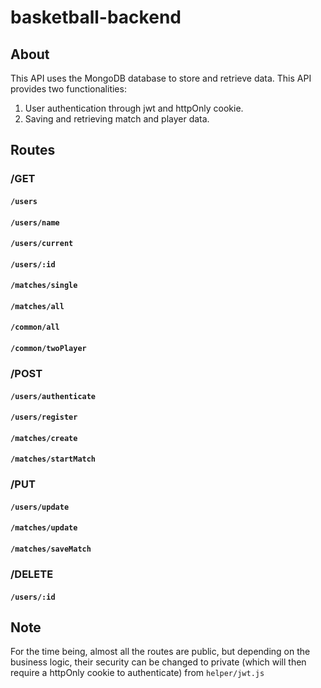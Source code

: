 # basketball-backend

## About
This API uses the MongoDB database to store and retrieve data.
This API provides two functionalities:
1. User authentication through jwt and httpOnly cookie.
2. Saving and retrieving match and player data.

## Routes

### /GET
#### `/users`
#### `/users/name`
#### `/users/current`
#### `/users/:id`
#### `/matches/single`
#### `/matches/all`
#### `/common/all`
#### `/common/twoPlayer`

### /POST
#### `/users/authenticate`
#### `/users/register`
#### `/matches/create`
#### `/matches/startMatch`

### /PUT
#### `/users/update`
#### `/matches/update`
#### `/matches/saveMatch`

### /DELETE
#### `/users/:id`

## Note
For the time being, almost all the routes are public, but depending on the business logic, their security can be changed to private (which will then require a httpOnly cookie to authenticate) from `helper/jwt.js`
